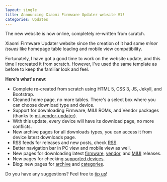 ```yaml
---
layout: single
title: Announcing Xiaomi Firmware Updater website V1!
categories: Updates
---
```


The new website is now online, completely re-written from scratch.

Xiaomi Firmware Updater website since the creation of it had some *minor issues* like homepage table loading and mobile view compatibility.

Fortunately, I have got a good time to work on the website update, and this time I recreated it from scratch. However, I've used the same template as before to keep the familiar look and feel.

**Here's what's new:**

* Complete re-created from scratch using HTML 5, CSS 3, JS, Jekyll, and Bootstrap.
* Cleaned home page, no more tables. There's a select box where you can choose download type and device.
* Support for downloading Firmware, MIUI ROMs, and Vendor packages (thanks to [mi-vendor-updater](https://github.com/TryHardDood/mi-vendor-updater/)).
* With this update, every device will have its download page, no more conflicts.
* New archive pages for all downloads types, you can access it from device latest downloads page.
* RSS feeds for releases and new posts, check [RSS](/rss/).
* Better navigation bar in PC view and mobile view as well.
* New pages for downloading latest [firmware](/firmware/), [vendor](/vendor/), and [MIUI](/miui/) releases.
* New pages for checking [supported devices](/supported/).
* Blog: new pages for [archive](/blog/archive/) and [categories](/blog/categories/).

Do you have any suggestions? Feel free to [tip us](https://xiaomifirmwareupdater.com/contact-us/)!
